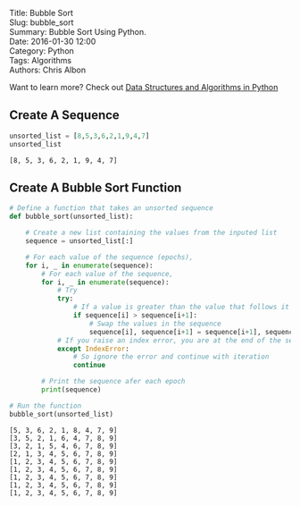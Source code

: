 Title: Bubble Sort  
Slug: bubble_sort  
Summary: Bubble Sort Using Python.  
Date: 2016-01-30 12:00  
Category: Python  
Tags: Algorithms  
Authors: Chris Albon  

Want to learn more? Check out [Data Structures and Algorithms in Python](http://amzn.to/2kjkqWQ)

## Create A Sequence


```python
unsorted_list = [8,5,3,6,2,1,9,4,7]
unsorted_list
```




    [8, 5, 3, 6, 2, 1, 9, 4, 7]



## Create A Bubble Sort Function


```python
# Define a function that takes an unsorted sequence
def bubble_sort(unsorted_list):

    # Create a new list containing the values from the inputed list
    sequence = unsorted_list[:]

    # For each value of the sequence (epochs),
    for i, _ in enumerate(sequence):
        # For each value of the sequence,
        for i, _ in enumerate(sequence):
            # Try
            try:
                # If a value is greater than the value that follows it
                if sequence[i] > sequence[i+1]:
                    # Swap the values in the sequence
                    sequence[i], sequence[i+1] = sequence[i+1], sequence[i]
            # If you raise an index error, you are at the end of the sequence,
            except IndexError:
                # So ignore the error and continue with iteration
                continue

        # Print the sequence afer each epoch
        print(sequence)
```


```python
# Run the function
bubble_sort(unsorted_list)
```

    [5, 3, 6, 2, 1, 8, 4, 7, 9]
    [3, 5, 2, 1, 6, 4, 7, 8, 9]
    [3, 2, 1, 5, 4, 6, 7, 8, 9]
    [2, 1, 3, 4, 5, 6, 7, 8, 9]
    [1, 2, 3, 4, 5, 6, 7, 8, 9]
    [1, 2, 3, 4, 5, 6, 7, 8, 9]
    [1, 2, 3, 4, 5, 6, 7, 8, 9]
    [1, 2, 3, 4, 5, 6, 7, 8, 9]
    [1, 2, 3, 4, 5, 6, 7, 8, 9]
